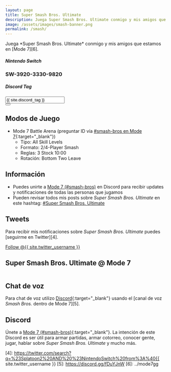 ```yaml
---
layout: page
title: Super Smash Bros. Ultimate
description: Juega Super Smash Bros. Ultimate conmigo y mis amigos que estamos en Mode 7.
image: /assets/images/smash-banner.png
permalink: /smash/
---
```


<div class="text-center">
Juega *Super Smash Bros. Ultimate* conmigo y mis amigos que estamos en [Mode 7][6].
</div>

<div class="row">
<div class="col-xs-12 col-sm-6">
<div class="card text-center">
<div class="card-header">
<h5 class="card-title"><i class="fab fa-nintendo-switch"></i> Nintendo Switch</h5>
</div>
<div class="card-body">
<h3 class="card-text">SW-3920-3330-9820</h3>
</div>
</div>
</div>
<div class="col-xs-12 col-sm-6">
<div class="card text-center">
<div class="card-header">
<h5 class="card-title"><i class="fab fa-discord"></i> Discord Tag</h5>
</div>
<div class="card-body">
<div class="input-group justify-content-center">
<input type="text" class="form-control" id="discord-tag" value="{{ site.discord_tag }}" aria-label="" aria-describedby readonly>
<div class="input-group-append">
<button class="btn btn-outline-secondary" type="button" data-clipboard-target="#discord-tag" data-toggle="tooltip" data-placement="top" title="Copiar al portapapeles"><i class="fas fa-clipboard"></i></button>
</div>
</div>
</div>
</div>
</div>
</div>

<div class="row">
<div class="col-sm-6">

## <i class="fas fa-gamepad"></i> Modos de Juego

- Mode 7 Battle Arena (preguntar ID vía [#smash-bros en Mode 7][1]{:target="_blank"})
    - Tipo: All Skill Levels
    - Formato: 2/4-Player Smash
    - Reglas: 3 Stock 10:00
    - Rotación: Bottom Two Leave

## Información

- Puedes unirte a [Mode 7 (#smash-bros)][1] en Discord para recibir updates y notificaciones de todas las personas que jugamos
- Pueden revisar todos mis posts sobre *Super Smash Bros. Ultimate* en este hashtag: <a class="badge badge-primary" href="https://blog.{{ site.domain }}/hashtag/super-smash-bros-ultimate/">#Super Smash Bros. Ultimate</a>

## <i class="fab fa-twitter"></i> Tweets

Para recibir mis notificaciones sobre *Super Smash Bros. Ultimate* puedes [seguirme en Twitter][4].

<a href="https://twitter.com/{{ site.twitter_username }}" class="twitter-follow-button text-center" data-show-count="false">Follow @{{ site.twitter_username }}</a>

</div>
<div class="col-sm-6">

## Super Smash Bros. Ultimate @ Mode 7

<div class="text-center mt20">
<a href="https://discord.gg/3Tws9AQ" target="_blank">
<img class="img-fluid" src="{{ site.url }}/assets/images/smash-banner.png" alt="" />
</a>
</div>

</div>
</div>

## <i class="fas fa-microphone"></i> Chat de voz

Para chat de voz utilizo [Discord][1]{:target="_blank"} usando el [canal de voz *Smash Bros.* dentro de Mode 7][5].

## <i class="fab fa-discord"></i> Discord

Únete a [Mode 7 (#smash-bros)][1]{:target="_blank"}. La intención de este Discord es ser útil para armar partidas, armar cotorreo, conocer gente, jugar, hablar sobre *Super Smash Bros. Ultimate* y mucho más.

[1]: https://discord.gg/3Tws9AQ
[2]: https://itunes.apple.com/us/app/id1234806557?mt=12&uo=4&at=10l4Fw
[3]: https://play.google.com/store/apps/details?id=com.nintendo.znca&gl=us&hl=en
[4]: https://twitter.com/search?q=%23Splatoon2%20AND%20%23NintendoSwitch%20from%3A%40{{ site.twitter_username }}
[5]: https://discord.gg/fDuYJnW
[6]: ../mode7gg